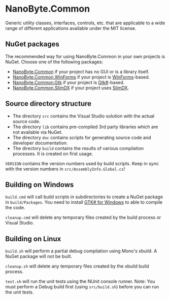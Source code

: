 NanoByte.Common
==============
Generic utility classes, interfaces, controls, etc. that are applicable to a wide range of different applications available under the MIT license.


NuGet packages
--------------
The recommended way for using NanoByte.Common in your own projects is NuGet. Choose one of the following packages:
* [NanoByte.Common](http://www.nuget.org/packages/NanoByte.Common/) if your project has no GUI or is a library itself.
* [NanoByte.Common.WinForms](http://www.nuget.org/packages/NanoByte.Common.WinForms/) if your project is [WinForms](http://msdn.microsoft.com/library/system.windows.forms)-based.
* [NanoByte.Common.Gtk](http://www.nuget.org/packages/NanoByte.Common.Gtk/) if your project is [Gtk#](http://www.mono-project.com/GtkSharp/)-based.
* [NanoByte.Common.SlimDX](http://www.nuget.org/packages/NanoByte.Common.SlimDx/) if your project uses [SlimDX](http://slimdx.org/).


Source directory structure
--------------------------
- The directory `src` contains the Visual Studio solution with the actual source code.
- The directory `lib` contains pre-compiled 3rd party libraries which are not available via NuGet.
- The directory `doc` contains scripts for generating source code and developer documentation.
- The directory `build` contains the results of various compilation processes. It is created on first usage.

`VERSION` contains the version numbers used by build scripts.
Keep in sync with the version numbers in `src/AssemblyInfo.Global.cs`!


Building on Windows
-------------------
`build.cmd` will call build scripts in subdirectories to create a NuGet package in `build/Packages`.
You need to install [GTK# for Windows](http://download.xamarin.com/GTKforWindows/Windows/gtk-sharp-2.12.25.msi) to able to compile the code.

`cleanup.cmd` will delete any temporary files created by the build process or Visual Studio.


Building on Linux
-----------------
`build.sh` will perform a partial debug compilation using Mono's xbuild. A NuGet package will not be built.

`cleanup.sh` will delete any temporary files created by the xbuild build process.

`test.sh` will run the unit tests using the NUnit console runner.
Note: You must perform a Debug build first (using `src/build.sh`) before you can run the unit tests.
